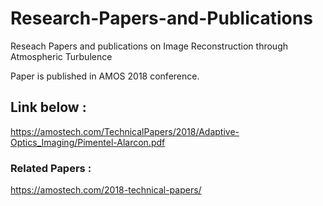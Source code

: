 # Research-Papers-and-Publications
Reseach Papers and publications on Image Reconstruction through Atmospheric Turbulence


Paper is published in AMOS 2018 conference.
## Link below :

https://amostech.com/TechnicalPapers/2018/Adaptive-Optics_Imaging/Pimentel-Alarcon.pdf

### Related Papers :

https://amostech.com/2018-technical-papers/
